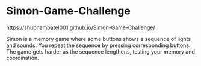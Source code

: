# Simon-Game-Challenge

https://shubhampatel001.github.io/Simon-Game-Challenge/

Simon is a memory game where some buttons shows a sequence of lights and sounds. You repeat the sequence by pressing corresponding buttons. The game gets harder as the sequence lengthens, testing your memory and coordination.
